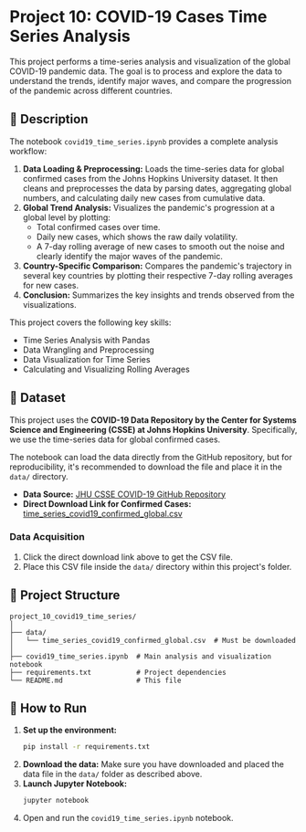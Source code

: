# Project 10: COVID-19 Cases Time Series Analysis

This project performs a time-series analysis and visualization of the global COVID-19 pandemic data. The goal is to process and explore the data to understand the trends, identify major waves, and compare the progression of the pandemic across different countries.

## 📜 Description

The notebook `covid19_time_series.ipynb` provides a complete analysis workflow:
1.  **Data Loading & Preprocessing:** Loads the time-series data for global confirmed cases from the Johns Hopkins University dataset. It then cleans and preprocesses the data by parsing dates, aggregating global numbers, and calculating daily new cases from cumulative data.
2.  **Global Trend Analysis:** Visualizes the pandemic's progression at a global level by plotting:
    *   Total confirmed cases over time.
    *   Daily new cases, which shows the raw daily volatility.
    *   A 7-day rolling average of new cases to smooth out the noise and clearly identify the major waves of the pandemic.
3.  **Country-Specific Comparison:** Compares the pandemic's trajectory in several key countries by plotting their respective 7-day rolling averages for new cases.
4.  **Conclusion:** Summarizes the key insights and trends observed from the visualizations.

This project covers the following key skills:
*   Time Series Analysis with Pandas
*   Data Wrangling and Preprocessing
*   Data Visualization for Time Series
*   Calculating and Visualizing Rolling Averages

## 💾 Dataset

This project uses the **COVID-19 Data Repository by the Center for Systems Science and Engineering (CSSE) at Johns Hopkins University**. Specifically, we use the time-series data for global confirmed cases.

The notebook can load the data directly from the GitHub repository, but for reproducibility, it's recommended to download the file and place it in the `data/` directory.

*   **Data Source:** [JHU CSSE COVID-19 GitHub Repository](https://github.com/CSSEGISandData/COVID-19)
*   **Direct Download Link for Confirmed Cases:** [time_series_covid19_confirmed_global.csv](https://raw.githubusercontent.com/CSSEGISandData/COVID-19/master/csse_covid_19_data/csse_covid_19_time_series/time_series_covid19_confirmed_global.csv)

### Data Acquisition

1.  Click the direct download link above to get the CSV file.
2.  Place this CSV file inside the `data/` directory within this project's folder.

## 📁 Project Structure

```
project_10_covid19_time_series/
│
├── data/
│   └── time_series_covid19_confirmed_global.csv  # Must be downloaded
│
├── covid19_time_series.ipynb  # Main analysis and visualization notebook
├── requirements.txt           # Project dependencies
└── README.md                  # This file
```

## 🚀 How to Run

1.  **Set up the environment:**
    ```bash
    pip install -r requirements.txt
    ```
2.  **Download the data:** Make sure you have downloaded and placed the data file in the `data/` folder as described above.
3.  **Launch Jupyter Notebook:**
    ```bash
    jupyter notebook
    ```
4.  Open and run the `covid19_time_series.ipynb` notebook.
